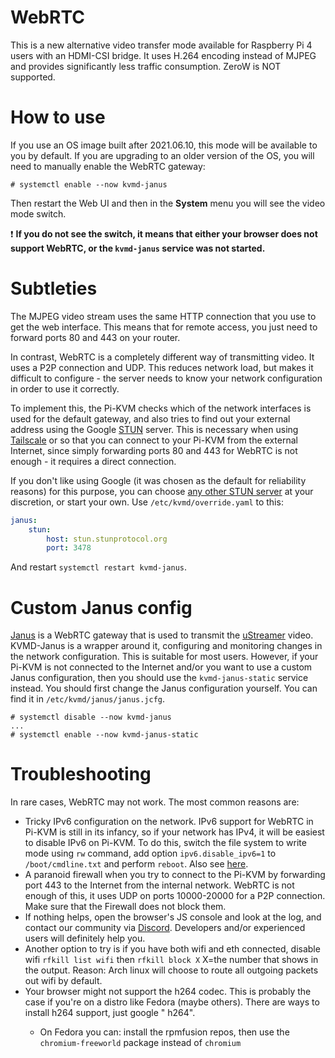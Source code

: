 # WebRTC
This is a new alternative video transfer mode available for Raspberry Pi 4 users with an HDMI-CSI bridge.
It uses H.264 encoding instead of MJPEG and provides significantly less traffic consumption. ZeroW is NOT supported.

# How to use
If you use an OS image built after 2021.06.10, this mode will be available to you by default.
If you are upgrading to an older version of the OS, you will need to manually enable the WebRTC gateway:
```
# systemctl enable --now kvmd-janus
```
Then restart the Web UI and then in the **System** menu you will see the video mode switch.

:exclamation: **If you do not see the switch, it means that either your browser does not support WebRTC, or the `kvmd-janus` service was not started.**

# Subtleties
The MJPEG video stream uses the same HTTP connection that you use to get the web interface.
This means that for remote access, you just need to forward ports 80 and 443 on your router.

In contrast, WebRTC is a completely different way of transmitting video.
It uses a P2P connection and UDP. This reduces network load, but makes it difficult to configure -
the server needs to know your network configuration in order to use it correctly.

To implement this, the Pi-KVM checks which of the network interfaces is used for the default gateway,
and also tries to find out your external address using the Google [STUN](https://en.wikipedia.org/wiki/STUN) server.
This is necessary when using [Tailscale](tailscale.md) or so that you can connect to your Pi-KVM from the external Internet,
since simply forwarding ports 80 and 443 for WebRTC is not enough - it requires a direct connection.

If you don't like using Google (it was chosen as the default for reliability reasons) for this purpose,
you can choose [any other STUN server](https://www.voip-info.org/stun/) at your discretion, or start your own.
Use `/etc/kvmd/override.yaml` to this:
```yaml
janus:
    stun:
        host: stun.stunprotocol.org
        port: 3478
```
And restart `systemctl restart kvmd-janus`.

# Custom Janus config
[Janus](https://janus.conf.meetecho.com) is a WebRTC gateway that is used to transmit the [uStreamer](https://github.com/pikvm/ustreamer) video.
KVMD-Janus is a wrapper around it, configuring and monitoring changes in the network configuration. This is suitable for most users.
However, if your Pi-KVM is not connected to the Internet and/or you want to use a custom Janus configuration,
then you should use the `kvmd-janus-static` service instead. You should first change the Janus configuration yourself.
You can find it in `/etc/kvmd/janus/janus.jcfg`.

```
# systemctl disable --now kvmd-janus
...
# systemctl enable --now kvmd-janus-static
```

# Troubleshooting
In rare cases, WebRTC may not work. The most common reasons are:
* Tricky IPv6 configuration on the network. IPv6 support for WebRTC in Pi-KVM is still in its infancy, so if your network has IPv4, it will be easiest to disable IPv6 on Pi-KVM. To do this, switch the file system to write mode using `rw` command, add option `ipv6.disable_ipv6=1` to `/boot/cmdline.txt` and perform `reboot`. Also see [here](https://wiki.archlinux.org/title/IPv6#Disable_IPv6).
* A paranoid firewall when you try to connect to the Pi-KVM by forwarding port 443 to the Internet from the internal network. WebRTC is not enough of this, it uses UDP on ports 10000-20000 for a P2P connection. Make sure that the Firewall does not block them.
* If nothing helps, open the browser's JS console and look at the log, and contact our community via [Discord](https://discord.gg/bpmXfz5). Developers and/or experienced users will definitely help you.
* Another option to try is if you have both wifi and eth connected, disable wifi `rfkill list wifi` then `rfkill block X` X=the number that shows in the output. Reason: Arch linux will choose to route all outgoing packets out wifi by default.
* Your browser might not support the h264 codec. This is probably the case if you're on a distro like Fedora (maybe others). There are ways to install h264 support, just google "<your distro> <your browser> h264".
    * On Fedora you can: install the rpmfusion repos, then use the `chromium-freeworld` package instead of `chromium`
